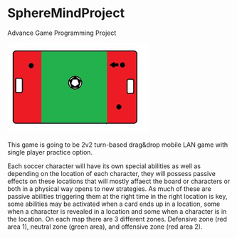 # SphereMindProject
Advance Game Programming Project


![Map Lower Right](https://github.com/mahiraskin/SphereMindProject/blob/main/Images/Screenshot%202023-03-07%20092500.png?raw=true)

This game is going to be 2v2 turn-based drag&drop mobile LAN game with single player practice option.

Each soccer character will have its own special abilities as well as depending on the location of each character, they will possess passive effects on these locations that will mostly affaect the board or characters or both in a physical way opens to new strategies. As much of these are passive abilities triggering them at the right time in the right location is key, some abilities may be activated when a card ends up in a location, some when a character is revealed in a location and some when a character is in the location.
On each map there are 3 different zones. Defensive zone (red area 1), neutral zone (green area), and offensive zone (red area 2).

